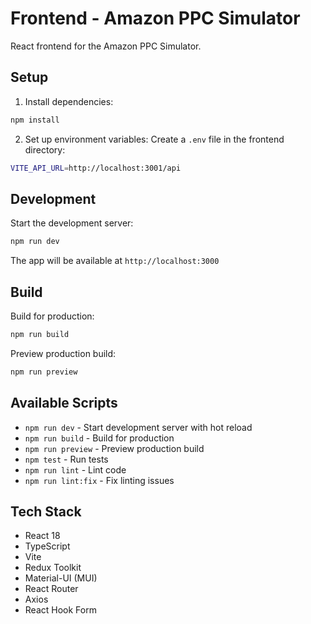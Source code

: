 # Frontend - Amazon PPC Simulator

React frontend for the Amazon PPC Simulator.

## Setup

1. Install dependencies:
```bash
npm install
```

2. Set up environment variables:
Create a `.env` file in the frontend directory:
```bash
VITE_API_URL=http://localhost:3001/api
```

## Development

Start the development server:
```bash
npm run dev
```

The app will be available at `http://localhost:3000`

## Build

Build for production:
```bash
npm run build
```

Preview production build:
```bash
npm run preview
```

## Available Scripts

- `npm run dev` - Start development server with hot reload
- `npm run build` - Build for production
- `npm run preview` - Preview production build
- `npm test` - Run tests
- `npm run lint` - Lint code
- `npm run lint:fix` - Fix linting issues

## Tech Stack

- React 18
- TypeScript
- Vite
- Redux Toolkit
- Material-UI (MUI)
- React Router
- Axios
- React Hook Form

